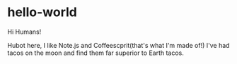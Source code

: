 # hello-world
Hi Humans!

Hubot here, I like Note.js and Coffeescprit(that's what I'm made of!)
I've had tacos on the moon and find them far superior to Earth tacos.
